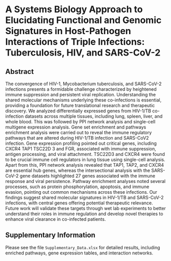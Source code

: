 # A Systems Biology Approach to Elucidating Functional and Genomic Signatures in Host-Pathogen Interactions of Triple Infections: Tuberculosis, HIV, and SARS-CoV-2

## Abstract
The convergence of HIV-1, Mycobacterium tuberculosis, and SARS-CoV-2 infections presents a
formidable challenge characterized by heightened immune suppression and persistent viral replication.
Understanding the shared molecular mechanisms underlying these co-infections is essential,
providing a foundation for future translational research and therapeutic discovery. We analyzed
differentially expressed genes from HIV-1/TB co-infection datasets across multiple tissues, including
lung, spleen, liver, and whole blood. This was followed by PPI network analysis and single-cell multigene
expression analysis. Gene set enrichment and pathways enrichment analysis were carried out
to reveal the immune regulatory pathways that are altered during HIV-1/TB infection and SARS-CoV2
infection. Gene expression profiling pointed out critical genes, including CXCR4 TAP1 TSC22D 3 and
FGR, associated with immune suppression, antigen processing, and viral attachment. TSC22D3 and
CXCR4 were found to be crucial immune cell regulators in lung tissue using single-cell analysis. Apart
from this, PPI network analysis revealed that TAP1, TAP2, and CXCR4 are essential hub genes, whereas
the intersectional analysis with the SARS-CoV-2 gene datasets highlighted 27 genes associated with
the immune response and viral persistence. Pathway enrichment analyses noted several processes,
such as protein phosphorylation, apoptosis, and immune evasion, pointing out common mechanisms
across these infections. Our findings suggest shared molecular signatures in HIV-1/TB and SARS-CoV-2
infections, with central genes offering potential therapeutic relevance. Future work will validate these
targets through wet lab experiments to better understand their roles in immune regulation and develop
novel therapies to enhance viral clearance in co-infected patients.

## Supplementary Information
Please see the file `Supplementary_Data.xlsx` for detailed results, including enriched pathways, gene expression tables, and interaction networks.
